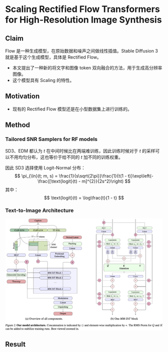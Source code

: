 # Scaling Rectified Flow Transformers for High-Resolution Image Synthesis

## Claim

Flow 是一种生成模型，在原始数据和噪声之间做线性插值。Stable Diffusion 3 就是基于这个生成模型，具体是 Rectified Flow。

- 本文提出了一种新的将文字和图像 token 双向融合的方法，用于生成高分辨率图像。
- 这个模型具有 Scaling 的特性。

## Motivation

- 现有的 Rectified Flow 模型还是在小型数据集上进行训练的。

## Method

### Tailored SNR Samplers for RF models

SD3、EDM 都认为 $t$ 在中间时候比在两端难训练，因此训练时候对于 $t$ 的采样可以不用均匀分布，这也等价于给不同的 $t$ 加不同的训练权重。

因此 SD3 选择使用 Logit-Normal 分布：
$$
\pi_{\ln}(t; m, s) = \frac{1}{s\sqrt{2\pi}}\frac{1}{t(1 - t)}\exp\left(-\frac{[\text{logit}(t) - m]^{2}}{2s^2}\right)
$$
其中：
$$
\text{logit}(t) = \log\frac{t}{1 - t}
$$

### Text-to-Image Architecture

![](images/sd3.png)

## Result
